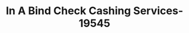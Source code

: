 ---
f_zip-code: 39465
f_state-code: MS
title: In A Bind Check Cashing Services-19545
f_phone: 601-554-8853
f_city-only: Petal
f_address: Po Box 67 Petal
f_location-unique-id: '19545'
slug: in-a-bind-check-cashing-services-19545
updated-on: '2024-05-30T13:46:58.046Z'
created-on: '2024-05-30T13:36:59.803Z'
published-on: '2024-05-30T13:54:32.469Z'
f_city-state: cms/city/petal-ms.md
f_company: cms/company/in-a-bind-check-cashing-services.md
f_state: cms/state/mississippi.md
layout: '[payday-loan].html'
tags: payday-loan
---